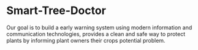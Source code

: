 # Smart-Tree-Doctor
Our goal is to build a early warning system using modern information and communication technologies, provides a clean and safe way to protect plants by informing plant owners their crops potential problem. 

